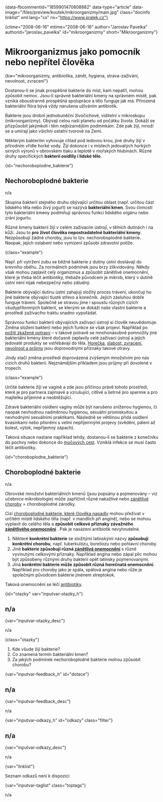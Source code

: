 
{data-fbcommentid="1859901470808882" data-type="article" data-image="/files/preview/koutek/mikroorganizmy/main.jpg" class="docinfo linklist" xml:lang="cs" ns="https://www.pralek.cz"}

{ctime="2008-06-16" mtime="2008-06-16" author="Jaroslav Pavelka" authorid="jaroslav_pavelka" id="mikroorganizmy" short="Mikroorganizmy"}

# Mikroorganizmus jako pomocník nebo nepřítel člověka

<!-- generated attribute kw by user_udpatekw.sh on 2020-01-26, do not edit -->

{kw="mikroorganizmy, antibiotika, zánět, hygiena, strava-zažívání, nevolnost, zvracení"}

Dostanou-li se jinak prospěšné bakterie do míst, kam nepatří, mohou způsobit nemoc. Jsou-li správné bakteriální kmeny na správném místě, pak vzniká oboustranně prospěšná spolupráce a tělo funguje jak má. Přirozená bakteriální flóra bývá vždy narušena užíváním antibiotik.

Bakterie jsou drobní jednobuněční živočichové, viditelní v mikroskopu (mikroorganizmy). Obývají celou naší planetu od počátku života. Dokáží se přizpůsobit jakýmkoli i těm nejbizarnějším podmínkám. Zde pak žijí, množí se a umírají jako všichni ostatní tvorové na Zemi.

Některým bakteriím vyhovuje chlad pod ledovou krou, jiné druhy žijí v přírodním vřídle horké vody. Žijí dokonce i v místech jedovatých horkých sirných výronů v obrovském tlaku a teplotě v mořských hlubinách. Různé druhy specifických **bakterií osídlily i lidské tělo**.

{id="nechoroboplodne_bakterie"}

## Nechoroboplodné bakterie

n/a

Skupina bakterií stejného druhu obývající určitou oblast (např. určitou část lidského těla nebo živý jogurt) se nazývá **bakteriální kmen**. Svou činností tyto bakteriální kmeny podmiňují správnou funkci lidského orgánu nebo zrání jogurtu.

Různé kmeny bakterií žijí v celém zažívacím ústrojí, v tělních dutinách i na kůži. Jsou to **pro život člověka nepostradatelné bakteriální kmeny**. Nezpůsobují žádné choroby, jsou to tzv. nechoroboplodné bakterie. Naopak, jejich oslabení nebo vymizení způsobí zdravotní potíže.

{class="example"}

Např. při vytržení zubu se běžné bakterie z dutiny ústní dostávají do krevního oběhu. Za normálních podmínek jsou brzy zlikvidovány. Někdy však mohou zaplavit celý organizmus a způsobit zánětlivé onemocnění, které je třeba léčit antibiotiky, třebaže původcem je mikrob, který v dutině ústní není nijak nebezpečný nebo záludný.

Bakterie obývající dutinu ústní zahajují složitý proces trávení, ukončují ho jiné bakterie obývající tlusté střevo a konečník. Jejich zásluhou dobře funguje trávení. Společně se stravou jíme i spoustu různých cizích všudypřítomných bakterií, se kterými se dokáží naše vlastní bakterie a prostředí zažívacího traktu snadno vypořádat.

Správnou funkci bakterií obývajících zažívací ústrojí si člověk neuvědomuje. Změna složení bakterií nebo jejich funkce se však projeví. Například po [požití zkažené potravy][1] – v takové potravě se mnohonásobně pomnožily jiné bakteriální kmeny které dočasně zaplavily celé zažívací ústrojí a jejich jedovaté produkty se vstřebávají do těla. [Horečka][2], [slabost, zvracení, nevolnost a průjmy][1] jsou doprovodnými příznaky takové otravy.

Jindy stačí změna prostředí doprovázená zvýšeným množstvím pro nás cizích druhů bakterií. Nejznámějším příkladem jsou průjmy při dovolené v tropech.

{class="example"}

Určité bakterie žijí ve vagíně a zde jsou příčinou právě tohoto prostředí, které je pro partnera zajímavé a vzrušující, citlivé a šetrné pro spermie a pro majitelku příjemné a neobtěžující.

Zdravé bakteriální osídlení vagíny může být narušeno sníženou hygienou, či naopak nevhodnou nadměrnou hygienou, sexuální promiskuitou a nevhodnými sexuálními praktikami. Následně se většinou přidá osídlení kvasinkami nebo plísněmi s velmi nepříjemnými projevy (svědění, pálení až bolest, výtok, nepříjemný zápach).

Taková situace nastane například tehdy, dostanou-li se bakterie z konečníku do pochvy nebo dokonce do [močových cest][3]. Vzniklá infekce se musí často léčit antibiotiky.

{id="choroboplodne_bakterie"}

## Choroboplodné bakterie

n/a

Obrovské množství bakteriálních kmenů (jsou popsány a pojmenovány – viz učebnice mikrobiologie) může zapříčinit různé nakažlivé nebo [zánětlivé choroby][4] = choroboplodné zárodky.

Cizí [choroboplodné bakterie, které člověka napadly][2] mohou přežívat v určitém místě lidského těla (např. v mandlích při angíně), nebo se mohou vyplavit do celého těla a **způsobit celkové příznaky závažného [zánětlivého onemocnění][5]** . Pak je nasazení antibiotik nevyhnutelné. 

  1. Některé **konkrétní bakterie** se složitými latinskými názvy **způsobují konkrétní chorobu**, např. tuberkulózu, boreliozu nebo pohlavní choroby.
  2. Jiné **bakterie způsobují různá [zánětlivá onemocnění][6]** s různě vyvinutými celkovými příznaky. Například angína nebo zápal plic mohou být způsobeny různými druhy bakterií opět latinsky pojmenovanými. 
  3. Jiná **konkrétní bakterie může způsobit různá horečnatá onemocnění**. Například pro choroby jako je spála, spálová angína nebo růže je společným původcem bakterie jménem streptokok.

Taková onemocnění se léčí [antibiotiky][7].

{id="otazky" var="inputvar-otazky_h"}

## n/a

{var="inputvar-otazky_desc"}

n/a

{class="otazky"}

  1. Kde všude žijí bakterie?
  2. Co znamená termín bakteriální kmen?
  3. Za jakých podmínek nechoroboplodné bakterie mohou způsobit chorobu?

{var="inputvar-feedback_h" id="dotace"}

## n/a

{var="inputvar-feedback_desc"}

n/a

{var="inputvar-odkazy_h" id="odkazy" class="filter"}

## n/a

{var="inputvar-odkazy_desc"}

n/a

{var="linklist"}

Seznam odkazů není k dispozici

{var="inputvar-taglist" class="toptags"}

n/a

 [1]: funkcni_poruchy_traveni
 [2]: teplota
 [3]: zanet_mocoveho_mechyre
 [4]: bolest_v_krku_angina
 [5]: zanet
 [6]: lecba_zanetu
 [7]: antibiotika

